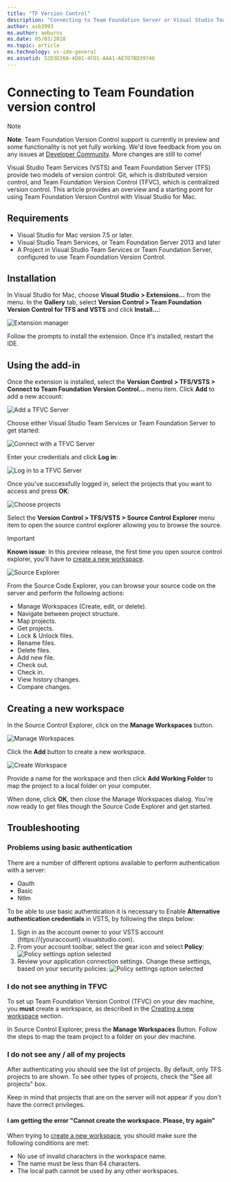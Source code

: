 ```yaml
---
title: "TF Version Control"
description: "Connecting to Team Foundation Server or Visual Studio Team Services with Team Foundation version control."
author: asb3993
ms.author: amburns
ms.date: 05/03/2018
ms.topic: article
ms.technology: vs-ide-general
ms.assetid: 52D3D26A-4D01-4FD1-AAA1-AE7D7BD39746
---
```


# Connecting to Team Foundation version control 

> [!NOTE]
> **Note**: Team Foundation Version Control support is currently in preview and some functionality is not yet fully working. We'd love feedback from you on any issues at [Developer Community](https://developercommunity.visualstudio.com/spaces/41/index.html). More changes are still to come!

Visual Studio Team Services (VSTS) and Team Foundation Server (TFS) provide two models of version control: Git, which is distributed version control, and Team Foundation Version Control (TFVC), which is centralized version control. This article provides an overview and a starting point for using Team Foundation Version Control with Visual Studio for Mac.

## Requirements

* Visual Studio for Mac version 7.5 or later.
* Visual Studio Team Services, or Team Foundation Server 2013 and later
* A Project in Visual Studio Team Services or Team Foundation Server, configured to use Team Foundation Version Control.

## Installation

In Visual Studio for Mac, choose **Visual Studio > Extensions...** from the menu. In the **Gallery** tab, select **Version Control > Team Foundation Version Control for TFS and VSTS** and click **Install…**:

  ![Extension manager](media/tfvc-install.png) 

Follow the prompts to install the extension. Once it's installed, restart the IDE.

## Using the add-in

Once the extension is installed, select the **Version Control > TFS/VSTS > Connect to Team Foundation Version Control...** menu item. Click **Add** to add a new account: 

![Add a TFVC Server](media/tfvc-add-remove-server.png)

Choose either Visual Studio Team Services or Team Foundation Server to get started:

![Connect with a TFVC Server](media/tfvc-choose-server-type.png)

Enter your credentials and click **Log in**: 

![Log in to a TFVC Server](media/tfvc-login.png)

Once you've successfully logged in, select the projects that you want to access and press **OK**: 

![Choose projects](media/tfvc-choose-projects.png)

Select the **Version Control > TFS/VSTS > Source Control Explorer** menu item to open the source control explorer allowing you to browse the source.

> [!IMPORTANT]
> **Known issue**: In this preview release, the first time you open source control explorer, you'll have to [create a new workspace](#creating-a-new-workspace).

![Source Explorer](media/tfvc-source-explorer.png)

From the Source Code Explorer, you can browse your source code on the server and perform the following actions:

- Manage Workspaces (Create, edit, or delete).
- Navigate between project structure.
- Map projects.
- Get projects.
- Lock & Unlock files.
- Rename files.
- Delete files.
- Add new file.
- Check out.
- Check in.
- View history changes.
- Compare changes.

## Creating a new workspace

In the Source Control Explorer, click on the **Manage Workspaces** button. 

![Manage Workspaces](media/tfvc-manage-workspaces.png)

Click the **Add**  button to create a new workspace.

![Create Workspace](media/tfvc-create-workspace.png)

Provide a name for the workspace and then click **Add Working Folder** to map the project to a local folder on your computer.

When done, click **OK**, then close the Manage Workspaces dialog. You're now ready to get files though the Source Code Explorer and get started.

## Troubleshooting

### Problems using basic authentication

There are a number of different options available to perform authentication with a server:

- Oauth
- Basic
- Ntlm

To be able to use basic authentication it is necessary to Enable **Alternative authentication credentials** in VSTS, by following the steps below:

1. Sign in as the account owner to your VSTS account (https://{youraccount}.visualstudio.com).
2. From your account toolbar, select the gear icon and select **Policy**:
    ![Policy settings option selected](media/tfvc-auth2.png) 
3. Review your application connection settings. Change these settings, based on your security policies:
    ![Policy settings option selected](media/tfvc-auth.png)  

### I do not see anything in TFVC

To set up Team Foundation Version Control (TFVC) on your dev machine, you **must** create a workspace, as described in the [Creating a new workspace](#creating-a-new-workspace) section.

In Source Control Explorer, press the **Manage Workspaces** Button. Follow the steps to map the team project to a folder on your dev machine.

### I do not see any / all of my projects

After authenticating you should see the list of projects. By default, only TFS projects to  are shown. To see other types of projects, check the "See all projects" box.

Keep in mind that projects that are on the server will not appear if you don't have the correct privileges.

#### I am getting the error "Cannot create the workspace. Please, try again"

When trying to [create a new workspace](#creating-a-new-workspace), you should make sure the following conditions are met:

- No use of invalid characters in the workspace name.
- The name must be less than 64 characters.
- The local path cannot be used by any other workspaces.